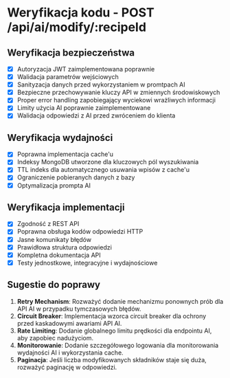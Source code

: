 # Weryfikacja kodu - POST /api/ai/modify/:recipeId

## Weryfikacja bezpieczeństwa

- [x] Autoryzacja JWT zaimplementowana poprawnie
- [x] Walidacja parametrów wejściowych
- [x] Sanityzacja danych przed wykorzystaniem w promtpach AI
- [x] Bezpieczne przechowywanie kluczy API w zmiennych środowiskowych
- [x] Proper error handling zapobiegający wyciekowi wrażliwych informacji
- [x] Limity użycia AI poprawnie zaimplementowane
- [x] Walidacja odpowiedzi z AI przed zwróceniem do klienta

## Weryfikacja wydajności

- [x] Poprawna implementacja cache'u
- [x] Indeksy MongoDB utworzone dla kluczowych pól wyszukiwania
- [x] TTL indeks dla automatycznego usuwania wpisów z cache'u
- [x] Ograniczenie pobieranych danych z bazy
- [x] Optymalizacja prompta AI

## Weryfikacja implementacji

- [x] Zgodność z REST API
- [x] Poprawna obsługa kodów odpowiedzi HTTP
- [x] Jasne komunikaty błędów
- [x] Prawidłowa struktura odpowiedzi
- [x] Kompletna dokumentacja API
- [x] Testy jednostkowe, integracyjne i wydajnościowe

## Sugestie do poprawy

1. **Retry Mechanism**: Rozważyć dodanie mechanizmu ponownych prób dla API AI w przypadku tymczasowych błędów.
2. **Circuit Breaker**: Implementacja wzorca circuit breaker dla ochrony przed kaskadowymi awariami API AI.
3. **Rate Limiting**: Dodanie globalnego limitu prędkości dla endpointu AI, aby zapobiec nadużyciom.
4. **Monitorowanie**: Dodanie szczegółowego logowania dla monitorowania wydajności AI i wykorzystania cache.
5. **Paginacja**: Jeśli liczba modyfikowanych składników staje się duża, rozważyć paginację w odpowiedzi.